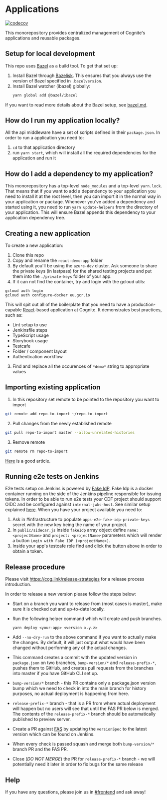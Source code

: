# Applications

[![codecov](https://codecov.io/gh/cognitedata/react-demo-app/branch/master/graph/badge.svg?token=uzusBZyM8s)](https://codecov.io/gh/cognitedata/react-demo-app)

This monorepository provides centralized management of Cognite's applications and reusable packages.

## Setup for local development

This repo uses [Bazel](https://bazel.build/) as a build tool. To get that set up:

1. Install Bazel through [Bazelisk](https://github.com/bazelbuild/bazelisk). This ensures that you always use the version of Bazel specified in `.bazelversion`.
2. Install Bazel watcher (ibazel) globally:
   ```sh
   yarn global add @bazel/ibazel
   ```

If you want to read more details about the Bazel setup, see [bazel.md](https://github.com/cognitedata/application-services/tree/master/bazel.md).

## How do I run my application locally?

All the api middleware have a set of scripts defined in their `package.json`.
In order to run a application you need to:

1. `cd` to that application directory
2. run `yarn start`, which will install all the required dependencies for the application and run it

## How do I add a dependency to my application?

This monorepository has a top-level `node_modules` and a top-level `yarn.lock`.
That means that if you want to add a dependency to your application you need to install it at the root level, then you can import it in the normal way in your application or package.
Whenever you've added a dependency and started using it, you need to run `yarn update-helpers` from the directory of your application. This will ensure Bazel appends this dependency to your application dependency tree.

## Creating a new application

To create a new application:

1. Clone this repo
2. Copy and rename the `react-demo-app` folder
3. By default you'll be using the `azure-dev` cluster. Ask someone to share the private keys (in lastpass) for the shared testing projects and put them into the `./private-keys` folder of your app.
4. If it can not find the container, try and login with the gcloud utils:

```
gcloud auth login
gcloud auth configure-docker eu.gcr.io
```

This will spit out all of the boilerplate that you need to have a production-capable [React]-based application at Cognite. It demonstrates best practices, such as:

- Lint setup to use
- Jenkinsfile steps
- TypeScript usage
- Storybook usage
- Testcafe
- Folder / component layout
- Authentication workflow

3. Find and replace all the occurences of `*demo*` string to appropriate values

## Importing existing application

1. In this repository set remote to be pointed to the repository you want to import

```sh
git remote add repo-to-import ~/repo-to-import
```

2. Pull changes from the newly established remote

```sh
git pull repo-to-import master --allow-unrelated-histories
```

3. Remove remote

```sh
git remote rm repo-to-import
```

[Here](https://medium.com/@ayushya/move-directory-from-one-repository-to-another-preserving-git-history-d210fa049d4b) is a good article.

## Running e2e tests on Jenkins

E2e tests setup on Jenkins is powered by [Fake IdP](https://github.com/cognitedata/application-services/tree/master/services/fake-idp).
Fake Idp is a docker container running on the side of the Jenkins pipeline responsible for issuing tokens.
In order to be able to run e2e tests your CDF project should support OIDC and be configured against `internal-jwks-host`.
See similar setup explained [here](https://github.com/cognitedata/application-services/tree/27a505c1a9ecdbc156fdd59a6533943e765e1702/services/db-service#how-to-setup-db-service-for-a-new-cluster).
When you have your project available you need to:

1. Ask in #infrastructure to populate `apps-e2e-fake-idp-private-keys` secret with the new key being the name of your project.
2. In `public/sidecar.js` inside `fakeIdp` array object define `name: <projectName>` and `project: <projectName>` parameters which will render a button `Login with Fake IDP (<projectName>)`.
3. Inside your app's testcafe role find and click the button above in order to obtain a token.

## Release procedure

Please visit https://cog.link/release-strategies for a release process introduction.

In order to release a new version please follow the steps below:

- Start on a branch you want to release from (most cases is master), make sure it is checked out and up-to-date locally.
- Run the following helper command which will create and push branches.

  `yarn deploy <your-app> <version x.y.z>`

- Add `--no-dry-run` to the above command if you want to actually make the changes. By default, it will just output what would have been changed without performing any of the actual changes.
- This command creates a commit with the updated version in `package.json` on two branches, `bump-version/*` and `release-prefix-*`, pushes them to GitHub, and creates pull requests from the branches into master if you have GitHub CLI set up.
- `bump-version/*` branch - this PR contains only a package.json version bump which we need to check in into the main branch for history purposes, no actual deployment is happening from here.
- `release-prefix-*` branch - that is a PR from where actual deployment will happen but no users will see that until the FAS PR below is merged. The contents of the `release-prefix-*` branch should be automatically published to preview server.
- Create a PR against [FAS](https://github.com/cognitedata/frontend-app-server/blob/master/services/release-configs/src/version-specs/infield.ts) by updating the `versionSpec` to the latest version which can be found on Jenkins.
- When every check is passed squash and merge both `bump-version/*` branch PR and the FAS PR.
- Close (_DO NOT MERGE_) the PR for `release-prefix-*` branch - we will potentially need it later in order to fix bugs for the same release

## Help

If you have any questions, please join us in [#frontend] and ask away!

[react]: https://reactjs.org/
[deployment guide]: https://cognitedata.atlassian.net/wiki/spaces/FAS/pages/1003225162/How+to+deploy+on+Frontend+App+Server+FAS
[#frontend]: https://cognitedata.slack.com/archives/C6KNJCEEA
[create repo page]: https://github.com/organizations/cognitedata/repositories/new
